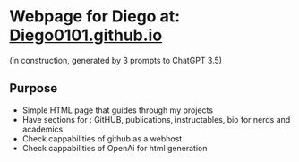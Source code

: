 # Webpage for Diego at: [Diego0101.github.io](https://diego0101.github.io/)
(in construction, generated by 3 prompts to ChatGPT 3.5)
## Purpose
- Simple HTML page that guides through my projects
- Have sections for : GitHUB, publications, instructables, bio for nerds and academics
- Check cappabilities of github as a webhost
- Check cappabilities of OpenAi for html generation
